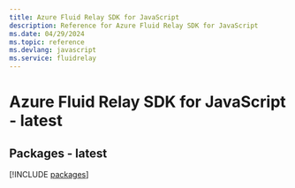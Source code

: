 ```yaml
---
title: Azure Fluid Relay SDK for JavaScript
description: Reference for Azure Fluid Relay SDK for JavaScript
ms.date: 04/29/2024
ms.topic: reference
ms.devlang: javascript
ms.service: fluidrelay
---
```

# Azure Fluid Relay SDK for JavaScript - latest
## Packages - latest
[!INCLUDE [packages](fluid-relay-index.md)]
